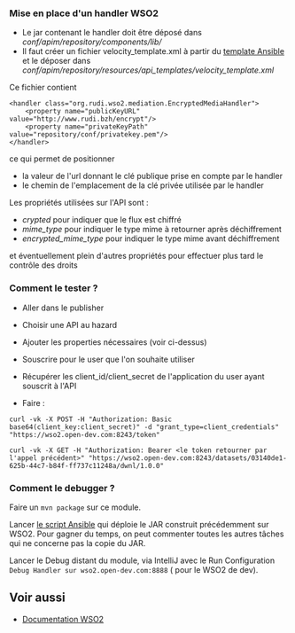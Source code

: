 ### Mise en place d'un handler WSO2

* Le jar contenant le handler doit être déposé dans *conf/apim/repository/components/lib/*
* Il faut créer un fichier velocity_template.xml à partir du [template Ansible](../../ansible/roles/wso2/templates/velocity_template.xml.j2) et le déposer dans *conf/apim/repository/resources/api_templates/velocity_template.xml*

Ce fichier contient 

```
<handler class="org.rudi.wso2.mediation.EncryptedMediaHandler">
    <property name="publicKeyURL" value="http://www.rudi.bzh/encrypt"/>
    <property name="privateKeyPath" value="repository/conf/privatekey.pem"/>
</handler>
```

ce qui permet de positionner 

* la valeur de l'url donnant le clé publique prise en compte par le handler
* le chemin de l'emplacement de la clé privée utilisée par le handler

Les propriétés utilisées sur l'API sont :
* *crypted* pour indiquer que le flux est chiffré
* *mime_type* pour indiquer le type mime à retourner après déchiffrement
* *encrypted_mime_type* pour indiquer le type mime avant déchiffrement

et éventuellement plein d'autres propriétés pour effectuer plus tard le contrôle des droits

### Comment le tester ?

* Aller dans le publisher
* Choisir une API au hazard 
* Ajouter les properties nécessaires (voir ci-dessus)

* Souscrire pour le user que l'on souhaite utiliser
* Récupérer les client_id/client_secret de l'application du user ayant souscrit à l'API
* Faire :

```
curl -vk -X POST -H "Authorization: Basic base64(client_key:client_secret)" -d "grant_type=client_credentials" "https://wso2.open-dev.com:8243/token"

curl -vk -X GET -H "Authorization: Bearer <le token retourner par l'appel précédent>" "https://wso2.open-dev.com:8243/datasets/03140de1-625b-44c7-b84f-ff737c11248a/dwnl/1.0.0"
```

### Comment le debugger ?

Faire un `mvn package` sur ce module.

Lancer [le script Ansible](../../ansible/roles/wso2/tasks/main.yml) qui déploie le JAR construit précédemment sur WSO2.
Pour gagner du temps, on peut commenter toutes les autres tâches qui ne concerne pas la copie du JAR.

Lancer le Debug distant du module, via IntelliJ avec le Run Configuration `Debug Handler sur wso2.open-dev.com:8888` (
pour le WSO2 de dev).

## Voir aussi

- [Documentation WSO2](https://apim.docs.wso2.com/en/3.2.0/develop/extending-api-manager/extending-gateway/writing-custom-handlers/#engaging-the-custom-handler)
